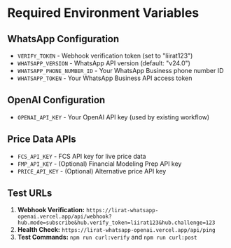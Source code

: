 # Required Environment Variables

## WhatsApp Configuration
- `VERIFY_TOKEN` - Webhook verification token (set to "liirat123")
- `WHATSAPP_VERSION` - WhatsApp API version (default: "v24.0")
- `WHATSAPP_PHONE_NUMBER_ID` - Your WhatsApp Business phone number ID
- `WHATSAPP_TOKEN` - Your WhatsApp Business API access token

## OpenAI Configuration  
- `OPENAI_API_KEY` - Your OpenAI API key (used by existing workflow)

## Price Data APIs
- `FCS_API_KEY` - FCS API key for live price data
- `FMP_API_KEY` - (Optional) Financial Modeling Prep API key
- `PRICE_API_KEY` - (Optional) Alternative price API key

## Test URLs
1. **Webhook Verification:** `https://lirat-whatsapp-openai.vercel.app/api/webhook?hub.mode=subscribe&hub.verify_token=liirat123&hub.challenge=123`
2. **Health Check:** `https://lirat-whatsapp-openai.vercel.app/api/ping`
3. **Test Commands:** `npm run curl:verify` and `npm run curl:post`
